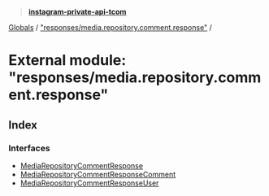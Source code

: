 > **[instagram-private-api-tcom](../README.md)**

[Globals](../README.md) / ["responses/media.repository.comment.response"](_responses_media_repository_comment_response_.md) /

# External module: "responses/media.repository.comment.response"

## Index

### Interfaces

* [MediaRepositoryCommentResponse](../interfaces/_responses_media_repository_comment_response_.mediarepositorycommentresponse.md)
* [MediaRepositoryCommentResponseComment](../interfaces/_responses_media_repository_comment_response_.mediarepositorycommentresponsecomment.md)
* [MediaRepositoryCommentResponseUser](../interfaces/_responses_media_repository_comment_response_.mediarepositorycommentresponseuser.md)
